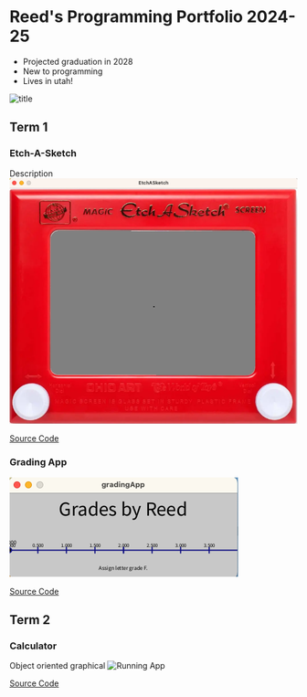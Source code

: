 # Reed's Programming Portfolio 2024-25
* Projected graduation in 2028
* New to programming
* Lives in utah!

![title](https://www.google.com/imgres?q=racoon&imgurl=https%3A%2F%2Fwww.lrt.lt%2Fimg%2F2022%2F02%2F09%2F1191080-981331-1287x836.jpg&imgrefurl=https%3A%2F%2Fessetavans.nl%2F2023%2F06%2F19%2Fracoons-across-europe%2F&docid=WnJUy3lDSAk-8M&tbnid=uwiA3fUv7rchTM&vet=12ahUKEwjZxNG21oGIAxWPLUQIHSmNDWQQM3oECFwQAA..i&w=1254&h=836&hcb=2&ved=2ahUKEwjZxNG21oGIAxWPLUQIHSmNDWQQM3oECFwQAA)

## Term 1
### Etch-A-Sketch
Description
![Running App](https://github.com/ReedStringham/programmingportfolio/blob/main/images/etch.png?raw=true)

[Source Code](https://github.com/ReedStringham/programmingportfolio/blob/main/src/term1/EtchASketch.pde)

### Grading App

![Running App](https://github.com/ReedStringham/programmingportfolio/blob/main/images/grading.png?raw=true)

[Source Code](https://github.com/ReedStringham/programmingportfolio/blob/main/src/term1/gradingApp.pde)
## Term 2
### Calculator
Object oriented graphical
![Running App]()

[Source Code](https://github.com/ReedStringham/programmingportfolio/blob/main/src/term2/Calculator/Calculator.pde)
